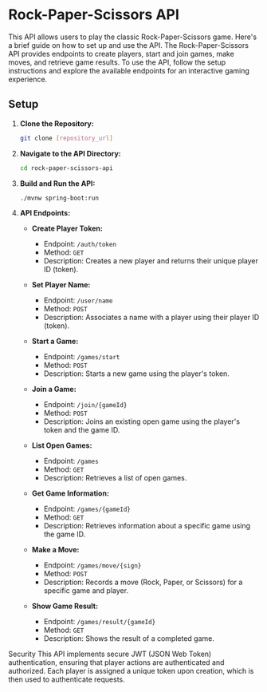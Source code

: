 # Rock-Paper-Scissors API

This API allows users to play the classic Rock-Paper-Scissors game. Here's a brief guide on how to set up and use the API.
The Rock-Paper-Scissors API provides endpoints to create players, start and join games, make moves, and retrieve game results. To use the API, follow the setup instructions and explore the available endpoints for an interactive gaming experience.
## Setup

1. **Clone the Repository:**
   ```bash
   git clone [repository_url]
   ```

2. **Navigate to the API Directory:**
   ```bash
   cd rock-paper-scissors-api
   ```

3. **Build and Run the API:**
   ```bash
   ./mvnw spring-boot:run
   ```

4. **API Endpoints:**
   - **Create Player Token:**
     - Endpoint: `/auth/token`
     - Method: `GET`
     - Description: Creates a new player and returns their unique player ID (token).

   - **Set Player Name:**
     - Endpoint: `/user/name`
     - Method: `POST`
     - Description: Associates a name with a player using their player ID (token).

   - **Start a Game:**
     - Endpoint: `/games/start`
     - Method: `POST`
     - Description: Starts a new game using the player's token.

   - **Join a Game:**
     - Endpoint: `/join/{gameId}`
     - Method: `POST`
     - Description: Joins an existing open game using the player's token and the game ID.

   - **List Open Games:**
     - Endpoint: `/games`
     - Method: `GET`
     - Description: Retrieves a list of open games.

   - **Get Game Information:**
     - Endpoint: `/games/{gameId}`
     - Method: `GET`
     - Description: Retrieves information about a specific game using the game ID.

   - **Make a Move:**
     - Endpoint: `/games/move/{sign}`
     - Method: `POST`
     - Description: Records a move (Rock, Paper, or Scissors) for a specific game and player.

   - **Show Game Result:**
     - Endpoint: `/games/result/{gameId}`
     - Method: `GET`
     - Description: Shows the result of a completed game.

Security
This API implements secure JWT (JSON Web Token) authentication, ensuring that player actions are authenticated and authorized. Each player is assigned a unique token upon creation, which is then used to authenticate requests.
